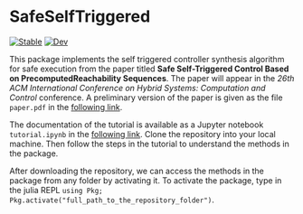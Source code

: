 # SafeSelfTriggered

[![Stable](https://img.shields.io/badge/docs-stable-blue.svg)](https://github.com/asarvind/SafeSelfTriggered.jl/blob/main/docs/tutorial.ipynb)
[![Dev](https://img.shields.io/badge/docs-dev-blue.svg)](https://github.com/asarvind/SafeSelfTriggered.jl/blob/main/docs/devtutorial.ipynb)

This package implements the self triggered controller synthesis algorithm for safe execution from the paper titled **Safe Self-Triggered Control Based on PrecomputedReachability Sequences**.  The paper will appear in the *26th ACM International Conference on Hybrid Systems: Computation and Control* conference.  A preliminary version of the paper is given as the file `paper.pdf` in the [following link](https://github.com/asarvind/SafeSelfTriggered.jl/tree/main/docs).

The documentation of the tutorial is available as a Jupyter notebook `tutorial.ipynb` in the [following link](https://github.com/asarvind/SafeSelfTriggered.jl/tree/main/docs).  Clone the repository into your local machine.  Then follow the steps in the tutorial to understand the methods in the package.

After downloading the repository, we can access the methods in the package from any folder by activating it.  To activate the package, type in the julia REPL `using Pkg; Pkg.activate("full_path_to_the_repository_folder")`.  
